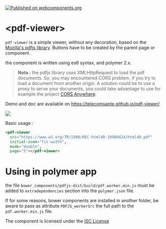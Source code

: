 [![Published on webcomponents.org](https://img.shields.io/badge/webcomponents.org-published-blue.svg)](https://www.webcomponents.org/element/telecomsante/pdf-viewer)

# &lt;pdf-viewer&gt;

`pdf-viewer` is a simple viewer, without any decoration, based on the [Mozilla's pdfjs library](https://github.com/mozilla/pdfjs-dist). Buttons have to be created by the parent page or component.

the component is written using es6 syntax, and polymer 2.x.

> __Nota :__ the pdfjs library uses XMLHttpRequest to load the pdf documents. So, you may encountered CORS problem, if you try to load a document from another origin. A solution could be to use a proxy to serve your documents, you could take advantage to use for example the project [CORS Anywhere](https://github.com/Rob--W/cors-anywhere).

Demo and doc are available on https://telecomsante.github.io/pdf-viewer/

![](demo.gif)

Basic usage :

```html
<pdf-viewer   
  src="https://www.w3.org/TR/1998/REC-html40-19980424/html40.pdf"
  initial-zoom="fit-width",
  mode="double",
  page="5"></pdf-viewer>
```

# Using in polymer app

the file `bower_components/pdfjs-dist/build/pdf.worker.min.js` must be added to `extradependencies` section into the `polymer.json` file.

If for some reasons, bower components are installed in another folder, be aware to pass as attribute `PDFJS_workerSrc` the full path to the `pdf.worker.min.js` file.

The component is licensed under the [ISC License](LICENSE.md)
